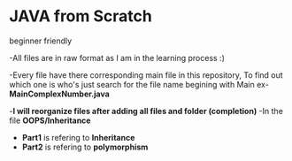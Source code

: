 # JAVA from Scratch
beginner friendly

-All files are in raw format as I am in the learning process :)

-Every file have there corresponding main file in this repository, To find out which one is who's just search for the file name begining with Main 
ex-**MainComplexNumber.java**

-**I will reorganize files after adding all files and folder (completion)**
-In the file **OOPS/Inheritance**
  - **Part1** is refering to **Inheritance**
  - **Part2** is refering to **polymorphism**
